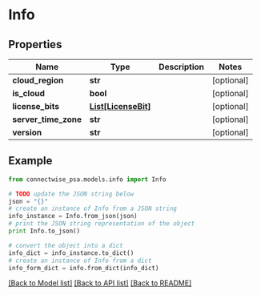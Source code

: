 # Info


## Properties
Name | Type | Description | Notes
------------ | ------------- | ------------- | -------------
**cloud_region** | **str** |  | [optional] 
**is_cloud** | **bool** |  | [optional] 
**license_bits** | [**List[LicenseBit]**](LicenseBit.md) |  | [optional] 
**server_time_zone** | **str** |  | [optional] 
**version** | **str** |  | [optional] 

## Example

```python
from connectwise_psa.models.info import Info

# TODO update the JSON string below
json = "{}"
# create an instance of Info from a JSON string
info_instance = Info.from_json(json)
# print the JSON string representation of the object
print Info.to_json()

# convert the object into a dict
info_dict = info_instance.to_dict()
# create an instance of Info from a dict
info_form_dict = info.from_dict(info_dict)
```
[[Back to Model list]](../README.md#documentation-for-models) [[Back to API list]](../README.md#documentation-for-api-endpoints) [[Back to README]](../README.md)


